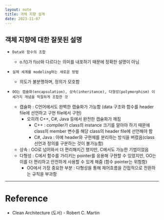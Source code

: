 ```yaml
---
layout: note
title: 객체 지향 설계
date: 2023-11-07
---
```





## 객체 지향에 대한 잘못된 설명

- `Data와 함수의 조합`
    - o.f()가 f(o)와 다르다는 의미를 내포하기 때문에 정확한 설명이 아님

- `실제 세계를 modeling하는 새로운 방법`
    - 의도가 불분명하며, 정의가 모호함

- `OO는 캡슐화(encapsulation), 상속(inheritance), 다형성(polymorphism) 이 세가지 개념을 적절하게 조합한 것`
    - 캡슐화 : C언어에서도 완벽한 캡슐화가 가능함 (data 구조와 함수를 header file에 선언하고 구현 file에서 구현)
        - 오히려 C++, C#, Java 등에서 완전한 캡슐화가 깨짐
            - C++ : compiler가 class의 instance 크기를 알아야 하기 때문에 class의 member 변수를 해당 class의 header file에 선언해야 함
            - C#, Java : 아예 header와 구현체를 분리하는 방식을 버렸음(class 선언과 정의를 구분하는 것이 불가능함)
    - 상속 : OO로 넘어와서 더 편리해지긴 했지만, C에서도 가능한 기법이었음
    - 다형성 : C에서 함수를 가리키는 pointer를 응용해 구현할 수 있었지만, OO는 이를 더 편리하고 안전하게 사용할 수 있게 해줌 (함수 pointer는 위험함)
        - OO에서 가장 중요한 부분 : 다형성을 통해 제어흐름을 간접적으로 전환하는 규칙을 부과함




---




# Reference

- Clean Architecture (도서) - Robert C. Martin